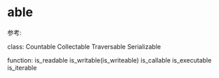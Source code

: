 # able
参考:

class:
Countable
Collectable
Traversable
Serializable

function:
is_readable
is_writable(is_writeable)
is_callable
is_executable
is_iterable
